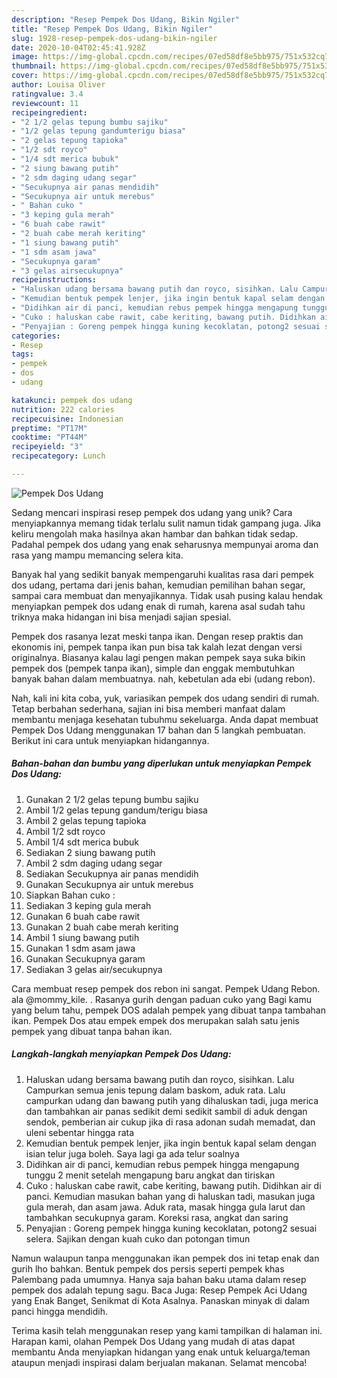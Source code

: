 ```yaml
---
description: "Resep Pempek Dos Udang, Bikin Ngiler"
title: "Resep Pempek Dos Udang, Bikin Ngiler"
slug: 1928-resep-pempek-dos-udang-bikin-ngiler
date: 2020-10-04T02:45:41.928Z
image: https://img-global.cpcdn.com/recipes/07ed58df8e5bb975/751x532cq70/pempek-dos-udang-foto-resep-utama.jpg
thumbnail: https://img-global.cpcdn.com/recipes/07ed58df8e5bb975/751x532cq70/pempek-dos-udang-foto-resep-utama.jpg
cover: https://img-global.cpcdn.com/recipes/07ed58df8e5bb975/751x532cq70/pempek-dos-udang-foto-resep-utama.jpg
author: Louisa Oliver
ratingvalue: 3.4
reviewcount: 11
recipeingredient:
- "2 1/2 gelas tepung bumbu sajiku"
- "1/2 gelas tepung gandumterigu biasa"
- "2 gelas tepung tapioka"
- "1/2 sdt royco"
- "1/4 sdt merica bubuk"
- "2 siung bawang putih"
- "2 sdm daging udang segar"
- "Secukupnya air panas mendidih"
- "Secukupnya air untuk merebus"
- " Bahan cuko "
- "3 keping gula merah"
- "6 buah cabe rawit"
- "2 buah cabe merah keriting"
- "1 siung bawang putih"
- "1 sdm asam jawa"
- "Secukupnya garam"
- "3 gelas airsecukupnya"
recipeinstructions:
- "Haluskan udang bersama bawang putih dan royco, sisihkan. Lalu Campurkan semua jenis tepung dalam baskom, aduk rata. Lalu campurkan udang dan bawang putih yang dihaluskan tadi, juga merica dan tambahkan air panas sedikit demi sedikit sambil di aduk dengan sendok, pemberian air cukup jika di rasa adonan sudah memadat, dan uleni sebentar hingga rata"
- "Kemudian bentuk pempek lenjer, jika ingin bentuk kapal selam dengan isian telur juga boleh. Saya lagi ga ada telur soalnya"
- "Didihkan air di panci, kemudian rebus pempek hingga mengapung tunggu 2 menit setelah mengapung baru angkat dan tiriskan"
- "Cuko : haluskan cabe rawit, cabe keriting, bawang putih. Didihkan air di panci. Kemudian masukan bahan yang di haluskan tadi, masukan juga gula merah, dan asam jawa. Aduk rata, masak hingga gula larut dan tambahkan secukupnya garam. Koreksi rasa, angkat dan saring"
- "Penyajian : Goreng pempek hingga kuning kecoklatan, potong2 sesuai selera. Sajikan dengan kuah cuko dan potongan timun"
categories:
- Resep
tags:
- pempek
- dos
- udang

katakunci: pempek dos udang 
nutrition: 222 calories
recipecuisine: Indonesian
preptime: "PT17M"
cooktime: "PT44M"
recipeyield: "3"
recipecategory: Lunch

---
```



![Pempek Dos Udang](https://img-global.cpcdn.com/recipes/07ed58df8e5bb975/751x532cq70/pempek-dos-udang-foto-resep-utama.jpg)

Sedang mencari inspirasi resep pempek dos udang yang unik? Cara menyiapkannya memang tidak terlalu sulit namun tidak gampang juga. Jika keliru mengolah maka hasilnya akan hambar dan bahkan tidak sedap. Padahal pempek dos udang yang enak seharusnya mempunyai aroma dan rasa yang mampu memancing selera kita.

Banyak hal yang sedikit banyak mempengaruhi kualitas rasa dari pempek dos udang, pertama dari jenis bahan, kemudian pemilihan bahan segar, sampai cara membuat dan menyajikannya. Tidak usah pusing kalau hendak menyiapkan pempek dos udang enak di rumah, karena asal sudah tahu triknya maka hidangan ini bisa menjadi sajian spesial.

Pempek dos rasanya lezat meski tanpa ikan. Dengan resep praktis dan ekonomis ini, pempek tanpa ikan pun bisa tak kalah lezat dengan versi originalnya. Biasanya kalau lagi pengen makan pempek saya suka bikin pempek dos (pempek tanpa ikan), simple dan enggak membutuhkan banyak bahan dalam membuatnya. nah, kebetulan ada ebi (udang rebon).


Nah, kali ini kita coba, yuk, variasikan pempek dos udang sendiri di rumah. Tetap berbahan sederhana, sajian ini bisa memberi manfaat dalam membantu menjaga kesehatan tubuhmu sekeluarga. Anda dapat membuat Pempek Dos Udang menggunakan 17 bahan dan 5 langkah pembuatan. Berikut ini cara untuk menyiapkan hidangannya.

<!--inarticleads1-->

##### Bahan-bahan dan bumbu yang diperlukan untuk menyiapkan Pempek Dos Udang:

1. Gunakan 2 1/2 gelas tepung bumbu sajiku
1. Ambil 1/2 gelas tepung gandum/terigu biasa
1. Ambil 2 gelas tepung tapioka
1. Ambil 1/2 sdt royco
1. Ambil 1/4 sdt merica bubuk
1. Sediakan 2 siung bawang putih
1. Ambil 2 sdm daging udang segar
1. Sediakan Secukupnya air panas mendidih
1. Gunakan Secukupnya air untuk merebus
1. Siapkan  Bahan cuko :
1. Sediakan 3 keping gula merah
1. Gunakan 6 buah cabe rawit
1. Gunakan 2 buah cabe merah keriting
1. Ambil 1 siung bawang putih
1. Gunakan 1 sdm asam jawa
1. Gunakan Secukupnya garam
1. Sediakan 3 gelas air/secukupnya


Cara membuat resep pempek dos rebon ini sangat. Pempek Udang Rebon. ala @mommy_kile. . Rasanya gurih dengan paduan cuko yang Bagi kamu yang belum tahu, pempek DOS adalah pempek yang dibuat tanpa tambahan ikan. Pempek Dos atau empek empek dos merupakan salah satu jenis pempek yang dibuat tanpa bahan ikan. 

<!--inarticleads2-->

##### Langkah-langkah menyiapkan Pempek Dos Udang:

1. Haluskan udang bersama bawang putih dan royco, sisihkan. Lalu Campurkan semua jenis tepung dalam baskom, aduk rata. Lalu campurkan udang dan bawang putih yang dihaluskan tadi, juga merica dan tambahkan air panas sedikit demi sedikit sambil di aduk dengan sendok, pemberian air cukup jika di rasa adonan sudah memadat, dan uleni sebentar hingga rata
1. Kemudian bentuk pempek lenjer, jika ingin bentuk kapal selam dengan isian telur juga boleh. Saya lagi ga ada telur soalnya
1. Didihkan air di panci, kemudian rebus pempek hingga mengapung tunggu 2 menit setelah mengapung baru angkat dan tiriskan
1. Cuko : haluskan cabe rawit, cabe keriting, bawang putih. Didihkan air di panci. Kemudian masukan bahan yang di haluskan tadi, masukan juga gula merah, dan asam jawa. Aduk rata, masak hingga gula larut dan tambahkan secukupnya garam. Koreksi rasa, angkat dan saring
1. Penyajian : Goreng pempek hingga kuning kecoklatan, potong2 sesuai selera. Sajikan dengan kuah cuko dan potongan timun


Namun walaupun tanpa menggunakan ikan pempek dos ini tetap enak dan gurih lho bahkan. Bentuk pempek dos persis seperti pempek khas Palembang pada umumnya. Hanya saja bahan baku utama dalam resep pempek dos adalah tepung sagu. Baca Juga: Resep Pempek Aci Udang yang Enak Banget, Senikmat di Kota Asalnya. Panaskan minyak di dalam panci hingga mendidih. 

Terima kasih telah menggunakan resep yang kami tampilkan di halaman ini. Harapan kami, olahan Pempek Dos Udang yang mudah di atas dapat membantu Anda menyiapkan hidangan yang enak untuk keluarga/teman ataupun menjadi inspirasi dalam berjualan makanan. Selamat mencoba!
